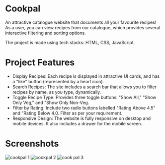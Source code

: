 # Cookpal
An attractive catalogue website that documents all your favourite recipes! As a user, you can view recipes from our catalogue, which provides several interactive filtering and sorting options.

The project is made using tech stacks: HTML, CSS, JavaScript.

# Project Features

* Display Recipes: Each recipe is displayed in attractive UI cards, and has a "like" button (represented by a heart icon).
* Search Recipes: The site includes a search bar that allows you to filter recipes by name, as you type, dynamically.
* Toggle Recipe Type: Provides three toggle buttons: "Show All," "Show Only Veg," and "Show Only Non-Veg.
* Filter by Rating: Include two radio buttons labelled "Rating Above 4.5" and "Rating Below 4.0. Filter as per your requirement.
* Responsive Design: The website is fully responsive on desktop and mobile devices. It also includes a drawer for the mobile screen.

# Screenshots
![cookpal 1](https://github.com/Saipavan8790/Cookpal-food-reciepe/assets/127079433/4e75c5aa-b813-4ae3-bd6d-4ef1c1a69a77)
![cookpal 2](https://github.com/Saipavan8790/Cookpal-food-reciepe/assets/127079433/53784f6c-e8ea-4d13-994d-6cf81e786ebd)
![cook pal 3](https://github.com/Saipavan8790/Cookpal-food-reciepe/assets/127079433/fb5d5ebb-3fc6-4e25-a2ff-fb5476872b22)
